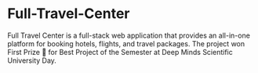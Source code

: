 # Full-Travel-Center
Full Travel Center is a full-stack web application that provides an all-in-one platform for booking hotels, flights, and travel packages. The project won First Prize 🥇 for Best Project of the Semester at Deep Minds Scientific University Day.
